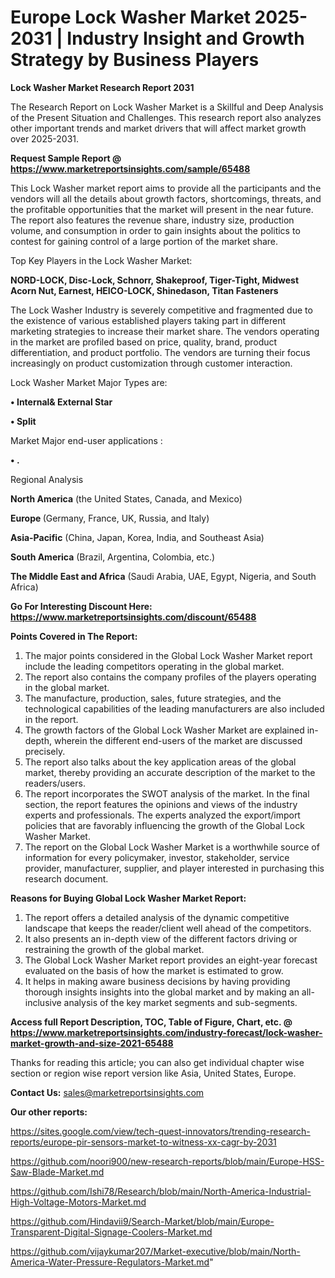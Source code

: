 # Europe Lock Washer Market 2025-2031 | Industry Insight and Growth Strategy by Business Players

<strong>Lock Washer Market Research Report 2031</strong>

The Research Report on Lock Washer Market is a Skillful and Deep Analysis of the Present Situation and Challenges. This research report also analyzes other important trends and market drivers that will affect market growth over 2025-2031.

<strong>Request Sample Report @ <a href=https://www.marketreportsinsights.com/sample/65488>https://www.marketreportsinsights.com/sample/65488</a></strong>

This Lock Washer market report aims to provide all the participants and the vendors will all the details about growth factors, shortcomings, threats, and the profitable opportunities that the market will present in the near future. The report also features the revenue share, industry size, production volume, and consumption in order to gain insights about the politics to contest for gaining control of a large portion of the market share.

Top Key Players in the Lock Washer Market:

<strong>NORD-LOCK, Disc-Lock, Schnorr, Shakeproof, Tiger-Tight, Midwest Acorn Nut, Earnest, HEICO-LOCK, Shinedason, Titan Fasteners</strong>

The Lock Washer Industry is severely competitive and fragmented due to the existence of various established players taking part in different marketing strategies to increase their market share. The vendors operating in the market are profiled based on price, quality, brand, product differentiation, and product portfolio. The vendors are turning their focus increasingly on product customization through customer interaction.

Lock Washer Market Major Types are:

<strong>• Internal& External Star

• Split</strong>

Market Major end-user applications :

<strong>• .</strong>

Regional Analysis

</u><strong><b>North America</b></strong> (the United States, Canada, and Mexico)

<strong><b>Europe </b></strong>(Germany, France, UK, Russia, and Italy)

<strong><b>Asia-Pacific</b></strong> (China, Japan, Korea, India, and Southeast Asia)

<strong><b>South America</b></strong> (Brazil, Argentina, Colombia, etc.)

<strong><b>The Middle East and Africa</b></strong> (Saudi Arabia, UAE, Egypt, Nigeria, and South Africa)

<strong>Go For Interesting Discount Here: <a href=https://www.marketreportsinsights.com/discount/65488>https://www.marketreportsinsights.com/discount/65488</a></strong>

<strong>Points Covered in The Report:</strong>
<ol>
  <li>The major points considered in the Global Lock Washer Market report include the leading competitors operating in the global market.</li>
  <li>The report also contains the company profiles of the players operating in the global market.</li>
  <li>The manufacture, production, sales, future strategies, and the technological capabilities of the leading manufacturers are also included in the report.</li>
  <li>The growth factors of the Global Lock Washer Market are explained in-depth, wherein the different end-users of the market are discussed precisely.</li>
  <li>The report also talks about the key application areas of the global market, thereby providing an accurate description of the market to the readers/users.</li>
  <li>The report incorporates the SWOT analysis of the market. In the final section, the report features the opinions and views of the industry experts and professionals. The experts analyzed the export/import policies that are favorably influencing the growth of the Global Lock Washer Market.</li>
  <li>The report on the Global Lock Washer Market is a worthwhile source of information for every policymaker, investor, stakeholder, service provider, manufacturer, supplier, and player interested in purchasing this research document.</li>
</ol>
<strong>Reasons for Buying Global Lock Washer Market Report:</strong>

<ol>
  <li>The report offers a detailed analysis of the dynamic competitive landscape that keeps the reader/client well ahead of the competitors.</li>
  <li>It also presents an in-depth view of the different factors driving or restraining the growth of the global market.</li>
  <li>The Global Lock Washer Market report provides an eight-year forecast evaluated on the basis of how the market is estimated to grow.</li>
  <li>It helps in making aware business decisions by having providing thorough insights insights into the global market and by making an all-inclusive analysis of the key market segments and sub-segments.</li>
</ol>
<strong>Access full Report Description, TOC, Table of Figure, Chart, etc. @ <a href=https://www.marketreportsinsights.com/industry-forecast/lock-washer-market-growth-and-size-2021-65488>https://www.marketreportsinsights.com/industry-forecast/lock-washer-market-growth-and-size-2021-65488</a></strong>


Thanks for reading this article; you can also get individual chapter wise section or region wise report version like Asia, United States, Europe.

<strong>Contact Us:</strong>
sales@marketreportsinsights.com

<strong>Our other reports:</strong>

<a href=https://sites.google.com/view/tech-quest-innovators/trending-research-reports/europe-pir-sensors-market-to-witness-xx-cagr-by-2031>https://sites.google.com/view/tech-quest-innovators/trending-research-reports/europe-pir-sensors-market-to-witness-xx-cagr-by-2031</a>

<a href=https://github.com/noori900/new-research-reports/blob/main/Europe-HSS-Saw-Blade-Market.md>https://github.com/noori900/new-research-reports/blob/main/Europe-HSS-Saw-Blade-Market.md</a>

<a href=https://github.com/Ishi78/Research/blob/main/North-America-Industrial-High-Voltage-Motors-Market.md>https://github.com/Ishi78/Research/blob/main/North-America-Industrial-High-Voltage-Motors-Market.md</a>

<a href=https://github.com/Hindavii9/Search-Market/blob/main/Europe-Transparent-Digital-Signage-Coolers-Market.md>https://github.com/Hindavii9/Search-Market/blob/main/Europe-Transparent-Digital-Signage-Coolers-Market.md</a>

<a href=https://github.com/vijaykumar207/Market-executive/blob/main/North-America-Water-Pressure-Regulators-Market.md>https://github.com/vijaykumar207/Market-executive/blob/main/North-America-Water-Pressure-Regulators-Market.md</a>"
